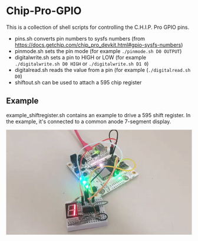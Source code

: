 # Chip-Pro-GPIO

This is a collection of shell scripts for controlling the C.H.I.P. Pro GPIO pins.

* pins.sh converts pin numbers to sysfs numbers (from https://docs.getchip.com/chip_pro_devkit.html#gpio-sysfs-numbers)
* pinmode.sh sets the pin mode (for example `./pinmode.sh D0 OUTPUT`)
* digitalwrite.sh sets a pin to HIGH or LOW (for example `./digitalwrite.sh D0 HIGH` or `./digitalwrite.sh D1 0`)
* digitalread.sh reads the value from a pin (for example (`./digitalread.sh D0`)
* shiftout.sh can be used to attach a 595 chip register

## Example
example_shiftregister.sh contains an example to drive a 595 shift register.
In the example, it's connected to a common anode 7-segment display.

![](example.gif)
